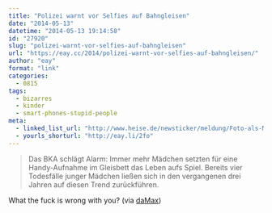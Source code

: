 ```yaml
---
title: "Polizei warnt vor Selfies auf Bahngleisen"
date: "2014-05-13"
datetime: "2014-05-13 19:14:58"
id: "27920"
slug: "polizei-warnt-vor-selfies-auf-bahngleisen"
url: "https://eay.cc/2014/polizei-warnt-vor-selfies-auf-bahngleisen/"
author: "eay"
format: "link"
categories:
  - 0815
tags:
  - bizarres
  - kinder
  - smart-phones-stupid-people
meta:
  - linked_list_url: "http://www.heise.de/newsticker/meldung/Foto-als-Mutprobe-Polizei-warnt-vor-Handyfotos-an-Bahngleisen-2188039.html"
  - yourls_shorturl: "http://eay.li/2fo"
---
```


> Das BKA schlägt Alarm: Immer mehr Mädchen setzten für eine Handy-Aufnahme im Gleisbett das Leben aufs Spiel. Bereits vier Todesfälle junger Mädchen ließen sich in den vergangenen drei Jahren auf diesen Trend zurückführen.

What the fuck is wrong with you? (via [daMax](http://blog.todamax.net/2014/neuer-trendsport-fuer-verbloedete-maedchen-sich-totfotografieren-lassen/))

